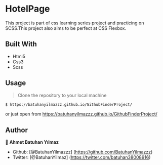 # HotelPage

This project is part of css learning series project and practicing on SCSS.This project also aims to be perfect at CSS Flexbox.


## Built With

- Html5
- Css3
- Scss


## Usage

> Clone the repository to your local machine

```sh
$ https://batuhanyilmazzz.github.io/GithubFinderProject/
```
or just open from https://batuhanyilmazzz.github.io/GithubFinderProject/


## Author

👤 **Ahmet Batuhan Yılmaz**

- Github: [@BatuhanYilmazzz] (https://github.com/BatuhanYilmazzz)
- Twitter: [@BatuhanYilmaz] (https://twitter.com/batuhan38008916)


